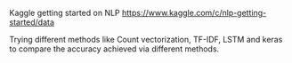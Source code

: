 Kaggle getting started on NLP https://www.kaggle.com/c/nlp-getting-started/data

Trying different methods like Count vectorization, TF-IDF, LSTM and keras to compare the accuracy achieved via different methods.
